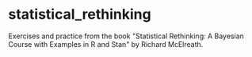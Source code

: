 # statistical_rethinking
Exercises and practice from the book "Statistical Rethinking: A Bayesian Course with Examples in R and Stan" by Richard McElreath. 
